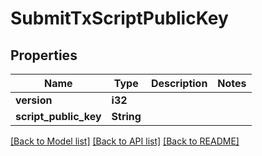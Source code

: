 # SubmitTxScriptPublicKey

## Properties

Name | Type | Description | Notes
------------ | ------------- | ------------- | -------------
**version** | **i32** |  | 
**script_public_key** | **String** |  | 

[[Back to Model list]](../README.md#documentation-for-models) [[Back to API list]](../README.md#documentation-for-api-endpoints) [[Back to README]](../README.md)


